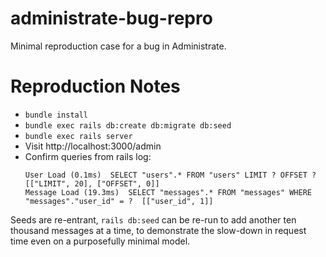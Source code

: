 # administrate-bug-repro

Minimal reproduction case for a bug in Administrate.

# Reproduction Notes

- `bundle install`
- `bundle exec rails db:create db:migrate db:seed`
- `bundle exec rails server`
- Visit http://localhost:3000/admin
- Confirm queries from rails log:
  ```
  User Load (0.1ms)  SELECT "users".* FROM "users" LIMIT ? OFFSET ?  [["LIMIT", 20], ["OFFSET", 0]]
  Message Load (19.3ms)  SELECT "messages".* FROM "messages" WHERE "messages"."user_id" = ?  [["user_id", 1]]
  ```

Seeds are re-entrant, `rails db:seed` can be re-run to add another ten
thousand messages at a time, to demonstrate the slow-down in request time
even on a purposefully minimal model.
